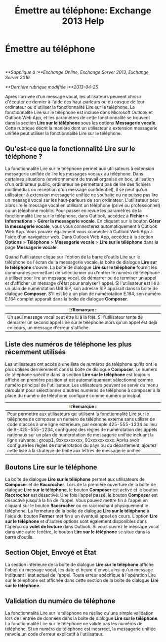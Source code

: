 ﻿---
title: 'Émettre au téléphone: Exchange 2013 Help'
TOCTitle: Émettre au téléphone
ms:assetid: 511e4950-340a-48cc-a020-35d11e76b993
ms:mtpsurl: https://technet.microsoft.com/fr-fr/library/Dn205136(v=EXCHG.150)
ms:contentKeyID: 54652731
ms.date: 05/23/2018
mtps_version: v=EXCHG.150
ms.translationtype: MT
---

# Émettre au téléphone

 

_**Sapplique à :**Exchange Online, Exchange Server 2013, Exchange Server 2016_

_**Dernière rubrique modifiée :**2013-04-25_

Après l'arrivée d'un message vocal, les utilisateurs peuvent choisir d'écouter ce dernier à l'aide des haut-parleurs ou du casque de leur ordinateur ou d'utiliser la fonctionnalité Lire sur le téléphone. La fonctionnalité Lire sur le téléphone est incluse dans Microsoft Outlook et Outlook Web App, et les paramètres de cette fonctionnalité se trouvent dans la section **Lire sur le téléphone** sous les options **Messagerie vocale**. Cette rubrique décrit la manière dont un utilisateur à extension messagerie unifiée peut utiliser la fonctionnalité Lire sur le téléphone.

## Qu'est-ce que la fonctionnalité Lire sur le téléphone ?

La fonctionnalité Lire sur le téléphone permet aux utilisateurs à extension messagerie unifiée de lire les messages vocaux au téléphone. Dans certaines situations (environnement de travail organisé en box, utilisation d'un ordinateur public, ordinateur ne permettant pas de lire des fichiers multimédias ou réception d'un message confidentiel), il se peut qu'un utilisateur à extension messagerie unifiée ne souhaite ou ne puisse pas lire un message vocal sur les haut-parleurs de son ordinateur. L'utilisateur peut alors lire le message vocal en utilisant un téléphone (privé ou professionnel) ou un téléphone mobile. Pour passer en revue les paramètres de la fonctionnalité Lire sur le téléphone, dans Outlook, accédez à **Fichier** \> **Informations** \> **Gérer la messagerie vocale**. En cliquant sur le bouton **Gérer la messagerie vocale**, vous vous connecterez automatiquement à Outlook Web App. Vous pouvez également vous connecter à Outlook Web App à l'aide d'un navigateur web. Dans Outlook Web App, accédez à la section **Options** \> **Téléphone** \> **Messagerie vocale** \> **Lire sur le téléphone** dans la page **Messagerie vocale**.

Quand l'utilisateur clique sur l'option de la barre d'outils Lire sur le téléphone de l'écran de la messagerie vocale, la boîte de dialogue **Lire sur le téléphone** s'ouvre. La boîte de dialogue **Lire sur le téléphone** fournit les commandes permettant de sélectionner ou d'entrer le numéro de téléphone à utiliser pour lire un message vocal, de démarrer ou de terminer un appel et d'afficher un message d'état pour analyser l'appel. Si l'utilisateur est lié à un plan de numérotation URI SIP, son adresse SIP apparaît dans la boîte de dialogue **Composer**. S'il est lié à un plan de numérotation E.164, son numéro E.164 complet apparaît dans la boîte de dialogue **Composer**.

<table>
<thead>
<tr class="header">
<th><img src="images/JJ159664.note(EXCHG.150).gif" title="Remarque" alt="Remarque" />Remarque :</th>
</tr>
</thead>
<tbody>
<tr class="odd">
<td>Un seul message vocal peut être lu à la fois. Si l'utilisateur tente de démarrer un second appel Lire sur le téléphone alors qu'un appel est déjà en cours, un message d'erreur s'affiche.</td>
</tr>
</tbody>
</table>


## Liste des numéros de téléphone les plus récemment utilisés

Les utilisateurs ont accès à une liste de numéros de téléphone qu'ils ont le plus utilisés dernièrement dans la boîte de dialogue **Composer**. Le numéro de téléphone spécifié dans la section **Lire sur le téléphone** est toujours affiché en première position et est automatiquement sélectionné comme numéro principal de l'utilisateur. Les utilisateurs peuvent se servir du menu déroulant pour sélectionner d'autres numéros de téléphone à composer à la place du numéro de téléphone configuré comme numéro principal.

<table>
<thead>
<tr class="header">
<th><img src="images/JJ159664.note(EXCHG.150).gif" title="Remarque" alt="Remarque" />Remarque :</th>
</tr>
</thead>
<tbody>
<tr class="odd">
<td>Pour permettre aux utilisateurs qui utilisent la fonctionnalité Lire sur le téléphone de composer un numéro de téléphone externe sans utiliser de code d'accès à une ligne extérieure, par exemple 425-555-1234 au lieu de 9-425-555-1234, configurez des règles de numérotation des appels nationaux sur un plan de numérotation de messagerie unifiée incluant la ligne suivante : group1, 9xxxxxxxxxx, 91xxxxxxxxxx. Après avoir configuré les règles de numérotation du pays ou du département, ajoutez cette liste à la stratégie de boîte aux lettres de messagerie unifiée.</td>
</tr>
</tbody>
</table>


## Boutons Lire sur le téléphone

La boîte de dialogue **Lire sur le téléphone** permet aux utilisateurs de **Composer** et de **Raccrocher**. Lors de la première ouverture de la boîte de dialogue **Lire sur le téléphone**, le bouton **Composer** est activé et le bouton **Raccrocher** est désactivé. Une fois l'appel passé, le bouton **Composer** est désactivé jusqu'à la fin de l'appel. Vous pouvez mettre fin à l'appel en cliquant sur le bouton **Raccrocher** ou en raccrochant physiquement le téléphone. La fermeture de la boîte de dialogue **Lire sur le téléphone** à l'aide du bouton **Fermer** met fin à un éventuel appel en cours. L'option **Lire sur le téléphone** et d'autres options sont également disponibles dans l'aperçu du **volet de lecture** dans Outlook. Si vous ouvrez le message vocal dans une autre fenêtre, le bouton **Lire sur le téléphone** se situe dans la barre d'outils.

## Section Objet, Envoyé et État

La section inférieure de la boîte de dialogue **Lire sur le téléphone** affiche l'objet du message vocal, les date et heure d'envoi, ainsi qu'un message indiquant l'état actuel de l'appel. Toute erreur spécifique à l'opération Lire sur le téléphone est affichée dans cette section de la boîte de dialogue **Lire sur le téléphone**.

## Validation du numéro de téléphone

La fonctionnalité Lire sur le téléphone ne réalise qu'une simple validation lors de l'entrée de données dans la boîte de dialogue **Lire sur le téléphone**. La fonctionnalité Lire sur le téléphone ne valide pas les numéros de téléphone. Si un numéro de téléphone est incorrect, la messagerie unifiée renvoie un code d'erreur explicatif à l'utilisateur.


